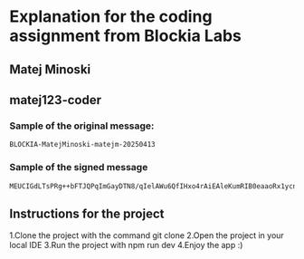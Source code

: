 # Explanation for the coding assignment from Blockia Labs

## Matej Minoski
## matej123-coder
### Sample of the original message: 
```
BLOCKIA-MatejMinoski-matejm-20250413
```
### Sample of the signed message 
```
MEUCIGdLTsPRg++bFTJQPqImGayDTN8/qIelAWu6QfIHxo4rAiEAleKumRIB0eaaoRx1ycndTAF1swdkCztMv06x1jqD914=
```
## Instructions for the project 
1.Clone the project with the command git clone
2.Open the project in your local IDE
3.Run the project with npm run dev 
4.Enjoy the app :)